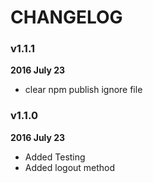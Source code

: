 # CHANGELOG


### v1.1.1

**2016 July 23**

* clear npm publish ignore file

### v1.1.0

**2016 July 23**

* Added Testing
* Added logout method
